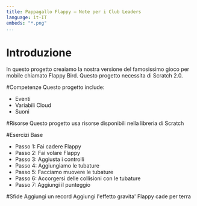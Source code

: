 ```yaml
---
title: Pappagallo Flappy — Note per i Club Leaders                  
language: it-IT
embeds: "*.png"
...
```


# Introduzione
In questo progetto creaiamo la nostra versione del famosissimo gioco per mobile chiamato Flappy Bird. Questo progetto necessita di Scratch 2.0.

#Competenze
Questo progetto include:

* Eventi
* Variabili Cloud
* Suoni


#Risorse
Questo progetto usa risorse disponibili nella libreria di Scratch


#Esercizi Base

* Passo 1: Fai cadere Flappy
* Passo 2: Fai volare Flappy
* Passo 3: Aggiusta i controlli
* Passo 4: Aggiungiamo le tubature
* Passo 5: Facciamo muovere le tubature
* Passo 6: Accorgersi delle collisioni con le tubature 
* Passo 7: Aggiungi il punteggio 

#Sfide
Aggiungi un record
Aggiungi l'effetto gravita'
Flappy cade per terra